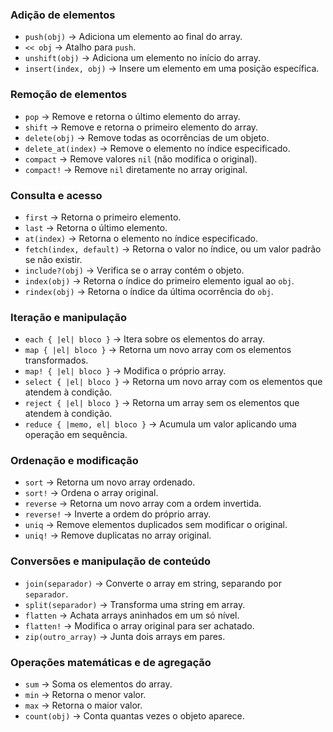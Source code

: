 ### **Adição de elementos**

- `push(obj)` → Adiciona um elemento ao final do array.
- `<< obj` → Atalho para `push`.
- `unshift(obj)` → Adiciona um elemento no início do array.
- `insert(index, obj)` → Insere um elemento em uma posição específica.

### **Remoção de elementos**

- `pop` → Remove e retorna o último elemento do array.
- `shift` → Remove e retorna o primeiro elemento do array.
- `delete(obj)` → Remove todas as ocorrências de um objeto.
- `delete_at(index)` → Remove o elemento no índice especificado.
- `compact` → Remove valores `nil` (não modifica o original).
- `compact!` → Remove `nil` diretamente no array original.

### **Consulta e acesso**

- `first` → Retorna o primeiro elemento.
- `last` → Retorna o último elemento.
- `at(index)` → Retorna o elemento no índice especificado.
- `fetch(index, default)` → Retorna o valor no índice, ou um valor padrão se não existir.
- `include?(obj)` → Verifica se o array contém o objeto.
- `index(obj)` → Retorna o índice do primeiro elemento igual ao `obj`.
- `rindex(obj)` → Retorna o índice da última ocorrência do `obj`.

### **Iteração e manipulação**

- `each { |el| bloco }` → Itera sobre os elementos do array.
- `map { |el| bloco }` → Retorna um novo array com os elementos transformados.
- `map! { |el| bloco }` → Modifica o próprio array.
- `select { |el| bloco }` → Retorna um novo array com os elementos que atendem à condição.
- `reject { |el| bloco }` → Retorna um array sem os elementos que atendem à condição.
- `reduce { |memo, el| bloco }` → Acumula um valor aplicando uma operação em sequência.

### **Ordenação e modificação**

- `sort` → Retorna um novo array ordenado.
- `sort!` → Ordena o array original.
- `reverse` → Retorna um novo array com a ordem invertida.
- `reverse!` → Inverte a ordem do próprio array.
- `uniq` → Remove elementos duplicados sem modificar o original.
- `uniq!` → Remove duplicatas no array original.

### **Conversões e manipulação de conteúdo**

- `join(separador)` → Converte o array em string, separando por `separador`.
- `split(separador)` → Transforma uma string em array.
- `flatten` → Achata arrays aninhados em um só nível.
- `flatten!` → Modifica o array original para ser achatado.
- `zip(outro_array)` → Junta dois arrays em pares.

### **Operações matemáticas e de agregação**

- `sum` → Soma os elementos do array.
- `min` → Retorna o menor valor.
- `max` → Retorna o maior valor.
- `count(obj)` → Conta quantas vezes o objeto aparece.